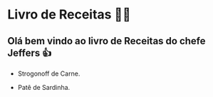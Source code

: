 # Livro de Receitas 👩‍🍳

## Olá bem vindo ao livro de Receitas do chefe Jeffers 👍

- Strogonoff de Carne.

- Patê de Sardinha.


